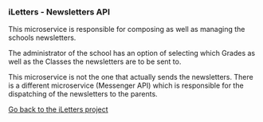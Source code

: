 ### iLetters - Newsletters API

This microservice is responsible for composing as well as managing the schools newsletters.

The administrator of the school has an option of selecting which Grades as well as the Classes the newsletters are 
to be sent to.

This microservice is not the one that actually sends the newsletters. There is a different microservice (Messenger API) 
which is responsible for the dispatching of the newsletters to the parents.

[Go back to the iLetters project](https://github.com/MlamliLolwane/iLetters)
